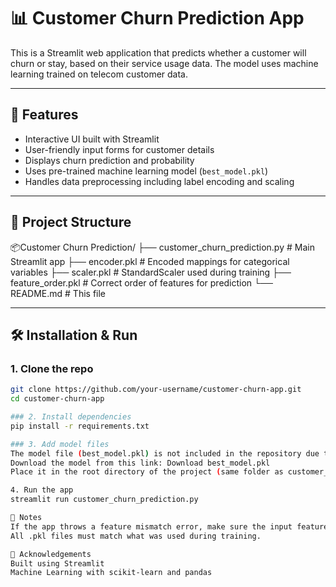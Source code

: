 # 📊 Customer Churn Prediction App

This is a Streamlit web application that predicts whether a customer will churn or stay, based on their service usage data. The model uses machine learning trained on telecom customer data.

---

## 🚀 Features

- Interactive UI built with Streamlit
- User-friendly input forms for customer details
- Displays churn prediction and probability
- Uses pre-trained machine learning model (`best_model.pkl`)
- Handles data preprocessing including label encoding and scaling

---

## 📁 Project Structure

📦Customer Churn Prediction/ ├── customer_churn_prediction.py # Main Streamlit app 
    ├── encoder.pkl # Encoded mappings for categorical variables 
    ├── scaler.pkl # StandardScaler used during training 
    ├── feature_order.pkl # Correct order of features for prediction 
    └── README.md # This file


---

## 🛠️ Installation & Run

### 1. Clone the repo
```bash
git clone https://github.com/your-username/customer-churn-app.git
cd customer-churn-app

### 2. Install dependencies
pip install -r requirements.txt

### 3. Add model files
The model file (best_model.pkl) is not included in the repository due to size limits.
Download the model from this link: Download best_model.pkl
Place it in the root directory of the project (same folder as customer_churn_prediction.py)

4. Run the app
streamlit run customer_churn_prediction.py

📌 Notes
If the app throws a feature mismatch error, make sure the input feature order matches feature_order.pkl.
All .pkl files must match what was used during training.

🙌 Acknowledgements
Built using Streamlit
Machine Learning with scikit-learn and pandas


